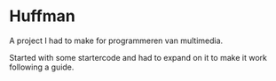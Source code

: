# Huffman

A project I had to make for programmeren van multimedia. 

Started with some startercode and had to expand on it to make it work following a guide. 
